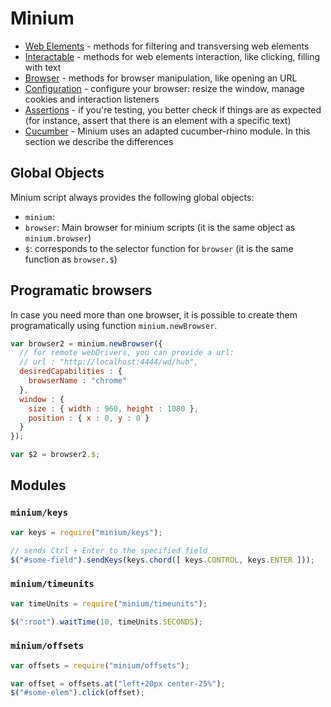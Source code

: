 # Minium

* [Web Elements](web-elements.md) - methods for filtering and transversing web 
elements
* [Interactable](interactable.md) - methods for web elements interaction, like
clicking, filling with text
* [Browser](browser.md) - methods for browser manipulation, like opening an URL
* [Configuration](configuration.md) - configure your browser: resize the window,
manage cookies and interaction listeners
* [Assertions](assertions.md) - if you're testing, you better check if things are
as expected (for instance, assert that there is an element with a specific text)
* [Cucumber](cucumber.md) - Minium uses an adapted cucumber-rhino module. In 
this section we describe the differences

## Global Objects

Minium script always provides the following global objects:

* `minium`:
* `browser`: Main browser for minium scripts (it is the same object as
  `minium.browser`)
* `$`: corresponds to the selector function for `browser` (it is the same
  function as `browser.$`)

## Programatic browsers

In case you need more than one browser, it is possible to create them
programatically using function `minium.newBrowser`.

```javascript
var browser2 = minium.newBrowser({
  // for remote webDrivers, you can provide a url:
  // url : "http://localhost:4444/wd/hub",
  desiredCapabilities : {
    browserName : "chrome"
  },
  window : {
    size : { width : 960, height : 1080 },
    position : { x : 0, y : 0 }
  }
});

var $2 = browser2.$;
```

## Modules

### `minium/keys`

```javascript
var keys = require("minium/keys");

// sends Ctrl + Enter to the specified field
$("#some-field").sendKeys(keys.chord([ keys.CONTROL, keys.ENTER ]));
```

### `minium/timeunits`

```javascript
var timeUnits = require("minium/timeunits");

$(":root").waitTime(10, timeUnits.SECONDS);
```

### `minium/offsets`

```javascript
var offsets = require("minium/offsets");

var offset = offsets.at("left+20px center-25%");
$("#some-elem").click(offset);
```